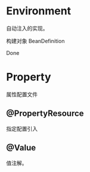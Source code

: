 # Environment

自动注入的实现。

构建对象 BeanDefinition

Done

# Property

属性配置文件

## @PropertyResource

指定配置引入

## @Value

值注解。

